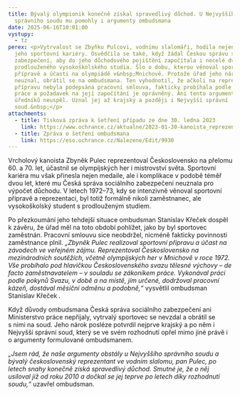 ```yaml
---
title: Bývalý olympionik konečně získal spravedlivý důchod. U Nejvyššího
  správního soudu mu pomohly i argumenty ombudsmana
date: 2025-06-16T10:01:00
vystupy:
  - tz
perex: <p>Vytrvalost se Zbyňku Pulcovi, vodnímu slalomáři, hodila nejen během
  jeho sportovní kariéry. Osvědčila se také, když žádal Českou správu sociálního
  zabezpečení, aby do jeho důchodového pojištění započítala i necelé dva roky
  prodlouženého vysokoškolského studia. Šlo o dobu, kterou věnoval sportovní
  přípravě a účasti na olympiádě v&nbsp;Mnichově. Protože úřad jeho nárok
  neuznal, obrátil se na ombudsmana. Ten vyhodnotil, že ačkoli na reprezentační
  přípravu nebyla podepsána pracovní smlouva, fakticky probíhala podle zákoníku
  práce a požadavek na její započítání je oprávněný. Ani tento argument však u
  úředníků neuspěl. Uznal jej až krajský a později i Nejvyšší správní
  soud.&nbsp;</p>
attachments:
  - title: Tisková zpráva k šetření případu ze dne 30. ledna 2023
    link: https://www.ochrance.cz/aktualne/2023-01-30-kanoista_reprezentoval_ceskoslovensko_na_mistrovstvi_sveta_i_olympiade_ted_ale_kvuli_tomu_ma_nizsi_duchod/
  - title: Zpráva o šetření ombudsmana
    link: https://eso.ochrance.cz/Nalezene/Edit/9930
---
```

<p>Vrcholový kanoista Zbyněk Pulec reprezentoval Československo na přelomu 60. a 70. let, účastnil se olympijských her i mistrovství světa. Sportovní kariéra mu však přinesla nejen medaile, ale i komplikace v&nbsp;podobě téměř dvou let, které mu Česká správa sociálního zabezpečení neuznala pro výpočet důchodu. V letech 1972–73, kdy se intenzivně věnoval sportovní přípravě a reprezentaci, byl totiž formálně nikoli zaměstnanec, ale vysokoškolský student s&nbsp;prodlouženým studiem.&nbsp;</p>
<p>Po přezkoumání jeho tehdejší situace ombudsman Stanislav Křeček dospěl k&nbsp;závěru, že úřad měl na toto období pohlížet, jako by byl sportovec zaměstnán. Pracovní smlouvu sice neobdržel, nicméně fakticky povinnosti zaměstnance plnil. 
<i>„Zbyněk Pulec realizoval sportovní přípravu a účast na závodech ve veřejném zájmu. Reprezentoval Československo na mezinárodních soutěžích, včetně olympijských her v Mnichově v roce 1972. Vše probíhalo pod hlavičkou Československého svazu tělesné výchovy – de facto zaměstnavatelem – v&nbsp;souladu se zákoníkem práce. Vykonával práci podle pokynů Svazu, v době a na místě, jím určené, dodržoval pracovní kázeň, dostával měsíční odměnu a podobně,“&nbsp;</i>vysvětlil ombudsman Stanislav Křeček
<i>.&nbsp;</i></p>
<p>Když důvody ombudsmana Česká správa sociálního zabezpečení ani Ministerstvo práce nepřijaly, vytrvalý sportovec se nevzdal a obrátil se s&nbsp;nimi na soud. Jeho nárok posléze potvrdil nejprve krajský a po něm i Nejvyšší správní soud, který se ve svém rozhodnutí opřel mimo jiné právě i o argumenty formulované ombudsmanem.</p>
<p>
<i>„Jsem rád, že naše argumenty obstály u Nejvyššího správního soudu a bývalý československý reprezentant ve vodním slalomu, pan Pulec, po letech snahy konečně získá spravedlivý důchod. Smutné je, že o něj usiloval již od&nbsp;roku 2010 a dočkal se jej teprve po letech díky rozhodnutí soudu,“</i> uzavřel ombudsman.&nbsp;</p>
